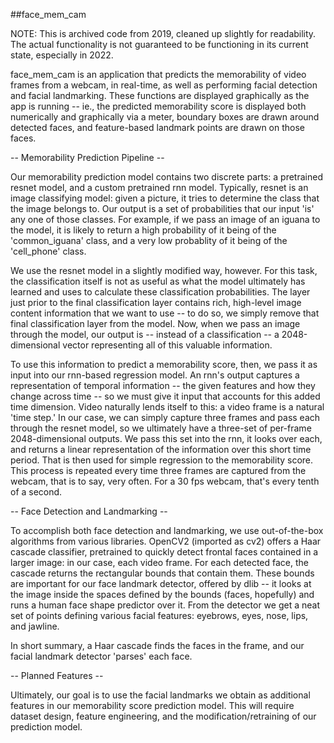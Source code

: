##face_mem_cam

NOTE: This is archived code from 2019, cleaned up slightly for readability. The actual functionality is not guaranteed to be functioning in its current state, especially in 2022.  

face_mem_cam is an application that predicts the memorability of video frames from a webcam, in real-time,
as well as performing facial detection and facial landmarking. These functions are displayed graphically as 
the app is running -- ie., the predicted memorability score is displayed both numerically and graphically via a meter,
boundary boxes are drawn around detected faces, and feature-based landmark points are drawn on those faces.

-- Memorability Prediction Pipeline --

Our memorability prediction model contains two discrete parts: a pretrained resnet model, and a custom pretrained rnn model. Typically, resnet is
an image classifying model: given a picture, it tries to determine the class that the image belongs to. Our output is a set of probabilities
that our input 'is' any one of those classes. For example, if we pass an image of an iguana to the model, it is likely to return a high
probability of it being of the 'common_iguana' class, and a very low probablity of it being of the 'cell_phone' class.

We use the resnet model in a slightly modified way, however. For this task, the classification itself is not as useful as what the model ultimately
has learned and uses to calculate these classification probabilities. The layer just prior to the final classification layer contains rich, high-level
image content information that we want to use -- to do so, we simply remove that final classification layer from the model. Now, when we pass an image through the
model, our output is -- instead of a classification -- a 2048-dimensional vector representing all of this valuable information.

To use this information to predict a memorability score, then, we pass it as input into our rnn-based regression model. An rnn's output captures a representation of 
temporal information -- the given features and how they change across time -- so we must give it input that accounts for this added time dimension. Video naturally
lends itself to this: a video frame is a natural 'time step.' In our case, we can simply capture three frames and pass each through the resnet model, so we ultimately have a three-set
of per-frame 2048-dimensional outputs. We pass this set into the rnn, it looks over each, and returns a linear representation of the information over this short time period. That is then
used for simple regression to the memorability score. This process is repeated every time three frames are captured from the webcam, that is to say, very often. For a 30 fps webcam, that's
every tenth of a second.

-- Face Detection and Landmarking --

To accomplish both face detection and landmarking, we use out-of-the-box algorithms from various libraries. OpenCV2 (imported as cv2) offers a Haar cascade
classifier, pretrained to quickly detect frontal faces contained in a larger image: in our case, each video frame. For each detected face, the cascade
returns the rectangular bounds that contain them. These bounds are important for our face landmark detector, offered by dlib -- it looks at the
image inside the spaces defined by the bounds (faces, hopefully) and runs a human face shape predictor over it. From the detector we get a neat set of
points defining various facial features: eyebrows, eyes, nose, lips, and jawline.

In short summary, a Haar cascade finds the faces in the frame, and our facial landmark detector 'parses' each face.

-- Planned Features --

Ultimately, our goal is to use the facial landmarks we obtain as additional features in our memorability score prediction model. This will require dataset
design, feature engineering, and the modification/retraining of our prediction model.
